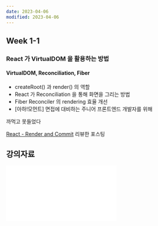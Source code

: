 ```yaml
---
date: 2023-04-06
modified: 2023-04-06
---
```


## Week 1-1

### React 가 VirtualDOM 을 활용하는 방법

#### VirtualDOM, Reconciliation, Fiber

- createRoot() 과 render() 의 역할
- React 가 Reconciliation 을 통해 화면을 그리는 방법
- Fiber Reconciler 의 rendering 효율 개선
- [아하!모먼트] 면접에 대비하는 주니어 프론트엔드 개발자를 위해

까먹고 못들었다

[React - Render and Commit](https://velog.io/@jinyoung234/Render-and-commit) 리뷰한 포스팅

## 강의자료

![](file/React%20VirtualDOM.pdf)
